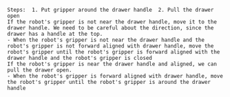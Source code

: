 
    Steps:  1. Put gripper around the drawer handle  2. Pull the drawer open
    If the robot's gripper is not near the drawer handle, move it to the drawer handle. We need to be careful about the direction, since the drawer has a handle at the top.
    - When the robot's gripper is not near the drawer handle and the robot's gripper is not forward aligned with drawer handle, move the robot's gripper until the robot's gripper is forward aligned with the drawer handle and the robot's gripper is closed
    If the robot's gripper is near the drawer handle and aligned, we can pull the drawer open.
    - When the robot's gripper is forward aligned with drawer handle, move the robot's gripper until the robot's gripper is around the drawer handle